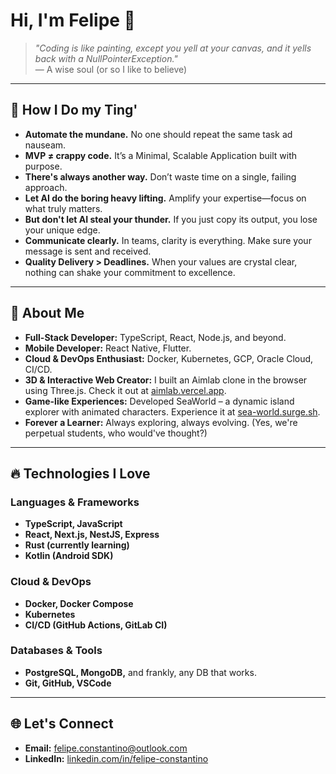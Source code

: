 # Hi, I'm Felipe 👋

> _"Coding is like painting, except you yell at your canvas, and it yells back with a NullPointerException."_  
> — A wise soul (or so I like to believe)

---

## 🧩 How I Do my Ting'

- **Automate the mundane.** No one should repeat the same task ad nauseam.
- **MVP ≠ crappy code.** It’s a Minimal, Scalable Application built with purpose.
- **There's always another way.** Don’t waste time on a single, failing approach.
- **Let AI do the boring heavy lifting.** Amplify your expertise—focus on what truly matters.
- **But don't let AI steal your thunder.** If you just copy its output, you lose your unique edge.
- **Communicate clearly.** In teams, clarity is everything. Make sure your message is sent and received.
- **Quality Delivery > Deadlines.** When your values are crystal clear, nothing can shake your commitment to excellence.

---

## 🚀 About Me

- **Full-Stack Developer:** TypeScript, React, Node.js, and beyond.
- **Mobile Developer:** React Native, Flutter.
- **Cloud & DevOps Enthusiast:** Docker, Kubernetes, GCP, Oracle Cloud, CI/CD.
- **3D & Interactive Web Creator:** I built an Aimlab clone in the browser using Three.js. Check it out at [aimlab.vercel.app](https://aimlab.vercel.app).
- **Game-like Experiences:** Developed SeaWorld – a dynamic island explorer with animated characters. Experience it at [sea-world.surge.sh](https://sea-world.surge.sh).
- **Forever a Learner:** Always exploring, always evolving. (Yes, we're perpetual students, who would've thought?)

---

## 🔥 Technologies I Love

### Languages & Frameworks
- **TypeScript, JavaScript**
- **React, Next.js, NestJS, Express**
- **Rust (currently learning)**
- **Kotlin (Android SDK)**

### Cloud & DevOps
- **Docker, Docker Compose**
- **Kubernetes**
- **CI/CD (GitHub Actions, GitLab CI)**

### Databases & Tools
- **PostgreSQL, MongoDB,** and frankly, any DB that works.
- **Git, GitHub, VSCode**

---

## 🌐 Let's Connect

- **Email:** [felipe.constantino@outlook.com](mailto:felipe.constantino@outlook.com)
- **LinkedIn:** [linkedin.com/in/felipe-constantino](https://www.linkedin.com/in/felipe-constantino/)
